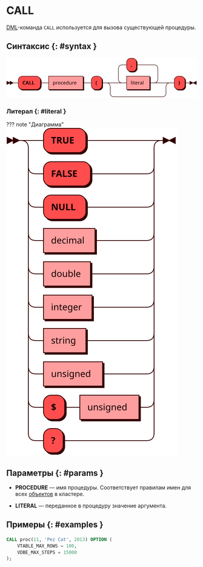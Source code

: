 # CALL

[DML](dml.md)-команда `CALL` используется для вызова существующей
процедуры.

## Синтаксис {: #syntax }

![CALL](../../images/ebnf/call.svg)

### Литерал {: #literal }

??? note "Диаграмма"
    ![Literal](../../images/ebnf/literal.svg)

## Параметры {: #params }

* **PROCEDURE** — имя процедуры. Соответствует правилам имен для всех
  [объектов](object.md) в кластере.

* **LITERAL** — переданное в процедуру значение аргумента.

## Примеры {: #examples }

```sql
CALL proc(11, 'Pez Cat', 2013) OPTION (
    VTABLE_MAX_ROWS = 100,
    VDBE_MAX_STEPS = 15000
);
```
